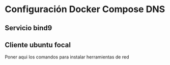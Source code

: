 # Configuración Docker Compose DNS

## Servicio bind9

## Cliente ubuntu focal

Poner aqui los comandos para instalar herramientas de red